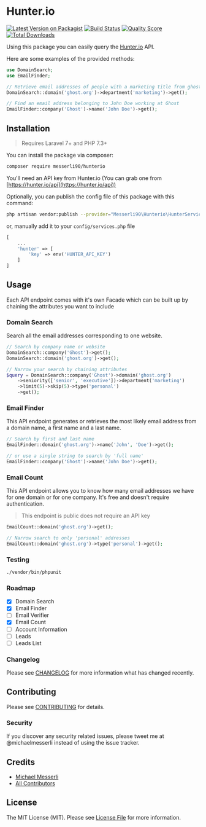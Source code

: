 # Hunter.io

[![Latest Version on Packagist](https://img.shields.io/packagist/v/messerli90/hunterio.svg?style=flat-square)](https://packagist.org/packages/messerli90/hunterio)
[![Build Status](https://img.shields.io/travis/messerli90/hunterio/master.svg?style=flat-square)](https://travis-ci.org/messerli90/hunterio)
[![Quality Score](https://img.shields.io/scrutinizer/g/messerli90/hunterio.svg?style=flat-square)](https://scrutinizer-ci.com/g/messerli90/hunterio)
[![Total Downloads](https://img.shields.io/packagist/dt/messerli90/hunterio.svg?style=flat-square)](https://packagist.org/packages/messerli90/hunterio)

Using this package you can easily query the [Hunter.io](https://hunter.io/) API.

Here are some examples of the provided methods:

```php
use DomainSearch;
use EmailFinder;

// Retrieve email addresses of people with a marketing title from ghost.org
DomainSearch::domain('ghost.org')->department('marketing')->get();

// Find an email address belonging to John Doe working at Ghost
EmailFinder::company('Ghost')->name('John Doe')->get();
```

## Installation

> Requires Laravel 7+ and PHP 7.3+

You can install the package via composer:

```bash
composer require messerli90/hunterio
```

You'll need an API key from Hunter.io (You can grab one from [https://hunter.io/api](https://hunter.io/api))

Optionally, you can publish the config file of this package with this command:

```bash
php artisan vendor:publish --provider="Messerli90\Hunterio\HunterServiceProvider"
```

or, manually add it to your `config/services.php` file

```php
[
    ...
    'hunter' => [
        'key' => env('HUNTER_API_KEY')
    ]
]
```

## Usage

Each API endpoint comes with it's own Facade which can be built up by chaining the attributes you want to include

### Domain Search

Search all the email addresses corresponding to one website.

```php
// Search by company name or website
DomainSearch::company('Ghost')->get();
DomainSearch::domain('ghost.org')->get();

// Narrow your search by chaining attributes
$query = DomainSearch::company('Ghost')->domain('ghost.org')
    ->seniority(['senior', 'executive'])->department('marketing')
    ->limit(5)->skip(5)->type('personal')
    ->get();
```

### Email Finder

This API endpoint generates or retrieves the most likely email address from a domain name, a first name and a last name.

```php
// Search by first and last name
EmailFinder::domain('ghost.org')->name('John', 'Doe')->get();

// or use a single string to search by 'full name'
EmailFinder::company('Ghost')->name('John Doe')->get();
```

### Email Count

This API endpoint allows you to know how many email addresses we have for one domain or for one company. It's free and doesn't require authentication.

> This endpoint is public does not require an API key

```php
EmailCount::domain('ghost.org')->get();

// Narrow search to only 'personal' addresses
EmailCount::domain('ghost.org')->type('personal')->get();
```

### Testing

```bash
./vendor/bin/phpunit
```

### Roadmap

-   [x] Domain Search
-   [x] Email Finder
-   [ ] Email Verifier
-   [x] Email Count
-   [ ] Account Information
-   [ ] Leads
-   [ ] Leads List

### Changelog

Please see [CHANGELOG](CHANGELOG.md) for more information what has changed recently.

## Contributing

Please see [CONTRIBUTING](CONTRIBUTING.md) for details.

### Security

If you discover any security related issues, please tweet me at @michaelmesserli instead of using the issue tracker.

## Credits

-   [Michael Messerli](https://github.com/messerli90)
-   [All Contributors](../../contributors)

## License

The MIT License (MIT). Please see [License File](LICENSE.md) for more information.

